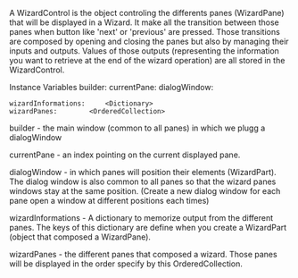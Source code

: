 A WizardControl is the object controling the differents panes (WizardPane) that will be displayed in a Wizard. It make all the transition between those panes when button like 'next' or 'previous' are pressed. Those transitions are composed by opening and closing the panes but also by managing their inputs and outputs. Values of those outputs (representing the information you want to retrieve at the end of the wizard operation) are all stored in the WizardControl.

Instance Variables
	builder:		<StandardWindow>
	currentPane:		<Integer>
	dialogWindow:		<PluggableDialogWindow>
	
	wizardInformations:		<Dictionary>
	wizardPanes:		<OrderedCollection>

builder
	- the main window (common to all panes) in which we plugg a dialogWindow

currentPane
	- an index pointing on the current displayed pane.

dialogWindow
	- in which panes will position their elements (WizardPart). The dialog window is also common to all panes so that the wizard panes windows stay at the same position. (Create a new dialog window for each pane open a window at different positions each times)



wizardInformations
	- A dictionary to memorize output from the different panes. The keys of this dictionary are define when you create a WizardPart (object that composed a WizardPane).

wizardPanes
	- the different panes that composed a wizard. Those panes will be displayed in the order specify by this OrderedCollection. 
